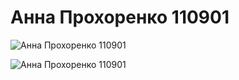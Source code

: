 # Анна Прохоренко 110901

![Анна Прохоренко 110901](https://inis-evt-labs-prohorenko.netlify.app/)

![Анна Прохоренко 110901]([ссылка](https://inis-evt-labs-prohorenko.netlify.app/)https://inis-evt-labs-prohorenko.netlify.app/)
